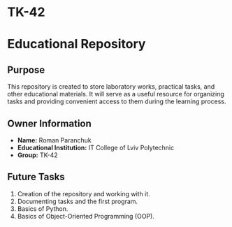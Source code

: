 # TK-42
# Educational Repository

## Purpose
This repository is created to store laboratory works, practical tasks, and other educational materials. It will serve as a useful resource for organizing tasks and providing convenient access to them during the learning process.

## Owner Information
- **Name:** Roman Paranchuk  
- **Educational Institution:** IT College of Lviv Polytechnic  
- **Group:** TK-42  

## Future Tasks
1. Creation of the repository and working with it.
2. Documenting tasks and the first program.
3. Basics of Python.
4. Basics of Object-Oriented Programming (OOP).
